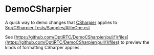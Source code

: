 # DemoCSharpier
A quick way to demo changes that [CSharpier](https://github.com/belav/csharpier/ "CSharpier") applies to [Src/CSharpier.Tests/Samples/AllInOne.cst](https://github.com/belav/csharpier/blob/master/Src/CSharpier.Tests/Samples/AllInOne.cst)

See [https://github.com/OptiRTC/DemoCSharpier/pull/1/files](https://github.com/OptiRTC/DemoCSharpier/pull/1/files) to preview the kinds of formatting CSharper applies.